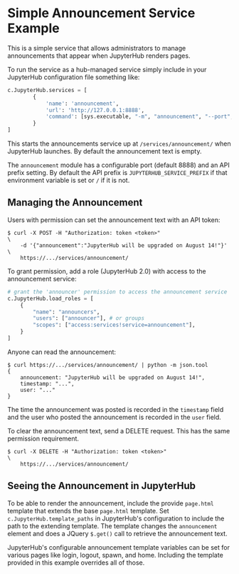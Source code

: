 # Simple Announcement Service Example

This is a simple service that allows administrators to manage announcements
that appear when JupyterHub renders pages.

To run the service as a hub-managed service simply include in your JupyterHub
configuration file something like:

```python
c.JupyterHub.services = [
        {
            'name': 'announcement',
            'url': 'http://127.0.0.1:8888',
            'command': [sys.executable, "-m", "announcement", "--port", "8888"],
        }
]
```

This starts the announcements service up at `/services/announcement/` when
JupyterHub launches. By default the announcement text is empty.

The `announcement` module has a configurable port (default 8888) and an API
prefix setting. By default the API prefix is `JUPYTERHUB_SERVICE_PREFIX` if
that environment variable is set or `/` if it is not.

## Managing the Announcement

Users with permission can set the announcement text with an API token:

    $ curl -X POST -H "Authorization: token <token>"                        \
        -d '{"announcement":"JupyterHub will be upgraded on August 14!"}'   \
        https://.../services/announcement/

To grant permission, add a role (JupyterHub 2.0) with access to the announcement service:

```python
# grant the 'announcer' permission to access the announcement service
c.JupyterHub.load_roles = [
    {
        "name": "announcers",
        "users": ["announcer"], # or groups
        "scopes": ["access:services!service=announcement"],
    }
]
```

Anyone can read the announcement:

    $ curl https://.../services/announcement/ | python -m json.tool
    {
        announcement: "JupyterHub will be upgraded on August 14!",
        timestamp: "...",
        user: "..."
    }

The time the announcement was posted is recorded in the `timestamp` field and
the user who posted the announcement is recorded in the `user` field.

To clear the announcement text, send a DELETE request.
This has the same permission requirement.

    $ curl -X DELETE -H "Authorization: token <token>"                        \
        https://.../services/announcement/

## Seeing the Announcement in JupyterHub

To be able to render the announcement, include the provide `page.html` template
that extends the base `page.html` template. Set `c.JupyterHub.template_paths`
in JupyterHub's configuration to include the path to the extending template.
The template changes the `announcement` element and does a JQuery `$.get()` call
to retrieve the announcement text.

JupyterHub's configurable announcement template variables can be set for various
pages like login, logout, spawn, and home. Including the template provided in
this example overrides all of those.
